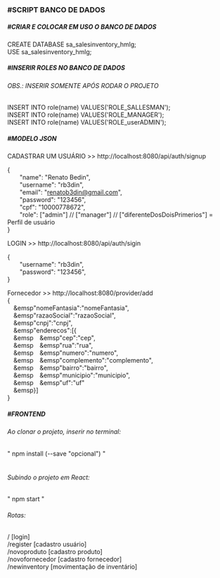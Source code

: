 <h3>#SCRIPT BANCO DE DADOS</h3>
<h5>#CRIAR E COLOCAR EM USO O BANCO DE DADOS</h5>
CREATE DATABASE sa_salesinventory_hmlg;</br>
USE sa_salesinventory_hmlg;
<h5>#INSERIR ROLES NO BANCO DE DADOS</h5>
<h6>OBS.: INSERIR SOMENTE APÓS RODAR O PROJETO</h6>
INSERT INTO role(name) VALUES('ROLE_SALLESMAN');</br>
INSERT INTO role(name) VALUES('ROLE_MANAGER');</br>
INSERT INTO role(name) VALUES('ROLE_userADMIN');</br>


<h5>#MODELO JSON</h5>

CADASTRAR UM USUÁRIO >>  http://localhost:8080/api/auth/signup</br>

{</br>
	&emsp;&emsp;"name": "Renato Bedin",</br>
	&emsp;&emsp;"username": "rb3din",</br>
	&emsp;&emsp;"email": "renatob3din@gmail.com",</br>
	&emsp;&emsp;"password": "123456",</br>
	&emsp;&emsp;"cpf": "10000778672",</br>
	&emsp;&emsp;"role": ["admin"] // ["manager"] // ["diferenteDosDoisPrimerios"] = Perfil de usuário </br>
}


LOGIN >>  http://localhost:8080/api/auth/sigin</br>

{</br>
	&emsp;&emsp;"username": "rb3din",</br>
	&emsp;&emsp;"password": "123456",</br>
}</br>

Fornecedor >> http://localhost:8080/provider/add </br>
{</br>
&emsp;&emsp"nomeFantasia":"nomeFantasia",</br>
&emsp;&emsp"razaoSocial":"razaoSocial",</br>
&emsp;&emsp"cnpj":"cnpj",</br>
&emsp;&emsp"enderecos":[{</br>
&emsp;&emsp&emsp;&emsp"cep":"cep",</br>
&emsp;&emsp&emsp;&emsp"rua":"rua",</br>
&emsp;&emsp&emsp;&emsp"numero":"numero",</br>
&emsp;&emsp&emsp;&emsp"complemento":"complemento",</br>
&emsp;&emsp&emsp;&emsp"bairro":"bairro",</br>
&emsp;&emsp&emsp;&emsp"municipio":"municipio",</br>
&emsp;&emsp&emsp;&emsp"uf":"uf"</br>
&emsp;&emsp}]</br>
}</br>


</p>


<h5>#FRONTEND</h5>
<h6>Ao clonar o projeto, inserir no terminal:</h6> 
" npm install (--save "opcional") " </br></br>

<h6>Subindo o projeto em React:</h6> 
" npm start "</br>

<h6>Rotas:</h6> 
/                     [login]</br>
/register             [cadastro usuário]</br>
/novoproduto          [cadastro produto]</br>
/novofornecedor       [cadastro fornecedor]</br>
/newinventory         [movimentação de inventário]</br>
